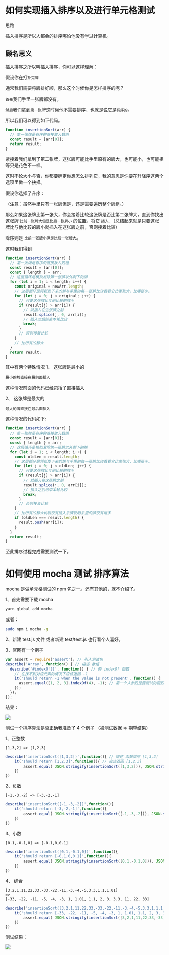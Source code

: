 # 如何实现插入排序以及进行单元格测试

思路

插入排序是所以人都会的排序哪怕他没有学过计算机。

## 顾名思义

插入排序之所以叫插入排序，你可以这样理解：

假设你在打`扑克牌`

通常我们需要将牌排好顺，那么这个时候你是怎样排序的呢？

`首先`我们手里一张牌都没有。

`然后`我们拿到`第一张`牌这时候他不需要排序，也就是说它是`有序的`。

所以我们可以得到如下代码。

```js
function insertionSort(arr) {
  // 第一张牌是有序的直接放入数组
  const result = [arr[0]];
  return result;
}
```

紧接着我们拿到了第二张牌，这张牌可能比手里原有的牌大，也可能小，也可能相等只是花色不一样。

这时不论大小与否，你都要确定你想怎么排列它，我的意思是你要在升降序这两个选项里做一个抉择。

假设你选择了升序：

（注意：虽然手里只有一张牌但是，还是需要遍历整个牌组。）

那么如果这张牌比第一张大，你会接着比较这张牌是否比第二张牌大，直到你找出这张牌 `比前一张牌大但是比后一张牌小` 的位置，将它 `插入`.
（总结起来就是只要这张牌比与他比较的牌小就插入在这张牌之前，否则接着比较）

降序则是 `比前一张牌小但是比后一张牌大`。

这时我们得到

```js
function insertionSort(arr) {
  // 第一张牌是有序的直接放入数组
  const result = [arr[0]];
  const { length } = arr;
  // 这层循环是模拟发除第一张牌以外剩下的牌
  for (let i = 1; i < length; i++) {
    const original = newArr.length;
    // 这层循环是将新发下来的牌与手里的每一张牌比较看看它比哪张大，比哪张小。
    for (let j = 0; j < original; j++) {
      // 只要这张牌比与他比较的牌小
      if (result[j] > arr[i]) {
        // 就插入在这张牌之前
        result.splice(j, 0, arr[i]);
        // 插入之后结束本轮比较
        break;
      }
      // 否则接着比较
    }
    // 比所有的都大
  }
  return result;
}
```

其中有两个特殊情况
1、 这张牌是最小的

    最小的牌直接在最前面插入

这种情况前面的代码已经包括了直接插入

2、 这张牌是最大的

    最大的牌直接在最后面插入

这种情况的代码如下:

```js
function insertionSort(arr) {
  // 第一张牌是有序的直接放入数组
  const result = [arr[0]];
  const { length } = arr;
  // 这层循环是模拟发除第一张牌以外剩下的牌
  for (let i = 1; i < length; i++) {
    const oldLen = result.length;
    // 这层循环是将新发下来的牌与手里的每一张牌比较看看它比哪张大，比哪张小。
    for (let j = 0; j < oldLen; j++) {
      // 只要这张牌比与他比较的牌小
      if (result[j] > arr[i]) {
        // 就插入在这张牌之前
        result.splice(j, 0, arr[i]);
        // 插入之后结束本轮比较
        break;
      }
      // 否则接着比较
    }
    // 比所有的都大说明没有插入手牌说明手里的牌没有增多
    if (oldLen === result.length) {
      result.push(arr[i]);
    }
  }
  return result;
}
```
至此排序过程完成需要测试一下。

# 如何使用 mocha 测试 排序算法

mocha 是做单元格测试的 npm 包之一。还有其他的，就不介绍了。

1、首先需要下载 mocha 

```bash
yarn global add mocha
```
或者：
```bash
sudo npm i mocha -g
```

2、新建 test.js 文件 或者新建 test/test.js 也行看个人喜好。

3、官网有一个例子

```js
var assert = require('assert'); // 引入测试包
describe('Array', function() { // 描述 数组
  describe('#indexOf()', function() { // 的 indexOf 函数
    // 在找不到对应元素的情况下应该返回 -1
    it('should return -1 when the value is not present', function() {
      assert.equal([1, 2, 3].indexOf(4), -1); // 第一个人参数是要测试的函数 ，  第二个参数是结果 。
    });
  });
});
```

结果：

![](mochademo)

测试一个排序算法是否正确我准备了 4 个例子 （被测试数据 => 期望结果）

1、正整数

    [1,3,2] => [1,2,3]
```js
describe('insertionSort([1,3,2])',function(){ // 描述 函数排序 [1,3,2]
    it('should return [1,2,3]',function(){ // 应该返回 [1,2,3]
        assert.equal( JSON.stringify(insertionSort([1,3,2])), JSON.stringify([1,2,3]) ) // 第一个参数的返回值应该等于第二个参数
    })
})
```
2、负数

    [-1,-3,-2] => [-3,-2,-1]

```js
describe('insertionSort([-1,-3,-2])',function(){
    it('should return [-3,-2,-1]',function(){
        assert.equal( JSON.stringify(insertionSort([-1,-3,-2])), JSON.stringify([-3,-2,-1]) )
    })
})
```
3、小数

    [0.1,-0.1,0] => [-0.1,0,0.1]

```js
describe('insertionSort([0.1,-0.1,0])',function(){
    it('should return [-0.1,0,0.1]',function(){
        assert.equal( JSON.stringify(insertionSort([0.1,-0.1,0])), JSON.stringify([-0.1,0,0.1]) )
    })
})
```

4、 综合

    [3,2,1,11,22,33,-33,-22,-11,-3,-4,-5,3.3,1.1,1.01] 
    =>
    [-33, -22, -11, -5, -4, -3, 1, 1.01, 1.1, 2, 3, 3.3, 11, 22, 33]

```js
describe('insertionSort([3,2,1,11,22,33,-33,-22,-11,-3,-4,-5,3.3,1.1,1.01])',function(){
    it('should return [-33, -22, -11, -5, -4, -3, 1, 1.01, 1.1, 2, 3, 3.3, 11, 22, 33]',function(){
        assert.equal( JSON.stringify(insertionSort([3,2,1,11,22,33,-33,-22,-11,-3,-4,-5,3.3,1.1,1.01])), JSON.stringify([-33, -22, -11, -5, -4, -3, 1, 1.01, 1.1, 2, 3, 3.3, 11, 22, 33]) )
    })
})
```

测试结果：

![](mochademo)